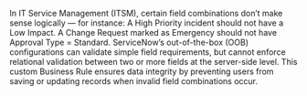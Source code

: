 In IT Service Management (ITSM), certain field combinations don’t make sense logically — for instance:
A High Priority incident should not have a Low Impact.
A Change Request marked as Emergency should not have Approval Type = Standard.
ServiceNow’s out-of-the-box (OOB) configurations can validate simple field requirements, but cannot enforce relational validation between two or more fields at the server-side level.
This custom Business Rule ensures data integrity by preventing users from saving or updating records when invalid field combinations occur.
